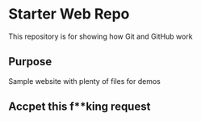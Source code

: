 # Starter Web Repo

This repository is for showing how Git and GitHub work

## Purpose

Sample website with plenty of files for demos

## Accpet this f**king request